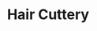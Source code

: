 ---
title: "Hair Cuttery"
url: /virginia-beach/hair-cuttery-lynnhaven-parkway/
shop: hairdresser
---